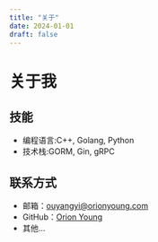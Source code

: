 ```yaml
---
title: "关于"
date: 2024-01-01
draft: false
---
```


# 关于我



## 技能
- 编程语言:C++, Golang, Python
- 技术栈:GORM, Gin, gRPC

## 联系方式
- 邮箱：ouyangyi@orionyoung.com
- GitHub：[Orion Young](https://github.com/OwnYoung)
- 其他…